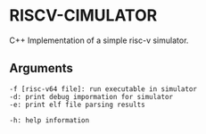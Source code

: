 # RISCV-CIMULATOR
C++ Implementation of a simple risc-v simulator.

## Arguments
~~~
-f [risc-v64 file]: run executable in simulator
-d: print debug impormation for simulator
-e: print elf file parsing results

-h: help information
~~~
